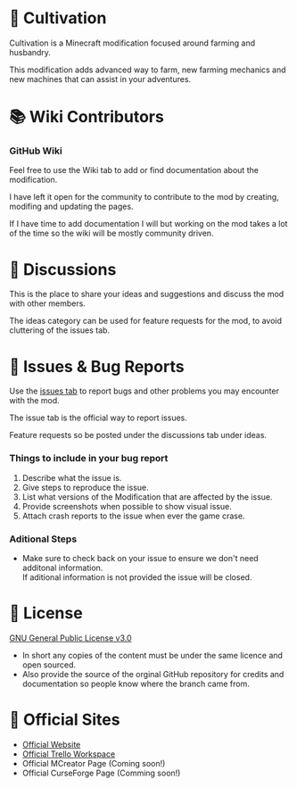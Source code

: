 # 🚜 Cultivation
Cultivation is a Minecraft modification focused around farming and husbandry.  
  
This modification adds advanced way to farm, new farming mechanics and new machines that can assist in your adventures.

# 📚 Wiki Contributors
### GitHub Wiki
Feel free to use the Wiki tab to add or find documentation about the modification.  
  
I have left it open for the community to contribute to the mod by creating, modifing and updating the pages.  
  
If I have time to add documentation I will but working on the mod takes a lot of the time so the wiki will be mostly community driven.

# 💬 Discussions
This is the place to share your ideas and suggestions and discuss the mod with other members.  
  
The ideas category can be used for feature requests for the mod, to avoid cluttering of the issues tab.

# 🐛 Issues & Bug Reports
Use the [issues tab](https://github.com/MC-Cultivation/Cultivation/issues) to report bugs and other problems you may encounter with the mod.

The issue tab is the official way to report issues.  
  
Feature requests so be posted under the discussions tab under ideas.
  
### Things to include in your bug report
1. Describe what the issue is.
2. Give steps to reproduce the issue.
3. List what versions of the Modification that are affected by the issue.
4. Provide screenshots when possible to show visual issue.
5. Attach crash reports to the issue when ever the game crase.

### Aditional Steps
- Make sure to check back on your issue to ensure we don't need additonal information.  
  If aditional information is not provided the issue will be closed.

# 🚨 License
[GNU General Public License v3.0](https://github.com/MC-Cultivation/Cultivation/blob/main/LICENSE)
- In short any copies of the content must be under the same licence and open sourced.
- Also provide the source of the orginal GitHub repository for credits and documentation so people know where the branch came from.

# 🔗 Official Sites
- [Official Website](https://mc-cultivation.github.io/Cultivation/)
- [Official Trello Workspace](https://trello.com/b/cWsqvIOg/cultivation)
- Official MCreator Page (Coming soon!)
- Official CurseForge Page (Comming soon!)
